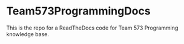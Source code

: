 # Team573ProgrammingDocs


This is the repo for a ReadTheDocs code for Team 573 Programming knowledge base.